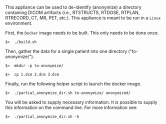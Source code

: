 
This appliance can be used to de-identify (anonymize) a directory containing DICOM artifacts (i.e., RTSTRUCTS, RTDOSE,
RTPLAN, RTRECORD, CT, MR, PET, etc.). This appliance is meant to be run in a `Linux` environment.

First, the `Docker` image needs to be built. This only needs to be done once.

    $>  ./build.sh


Then, gather the data for a single patient into one directory ("to-anonymize/").

    $>  mkdir -p to-anonymize/

    $>  cp 1.dcm 2.dcm 3.dcm

Finally, run the following helper script to launch the docker image.

    $>  ./partial_anonymize_dir.sh to-anonymize/ anonymized/

You will be asked to supply necessary information. It is possible to supply this information on the command line.
For more information see:

    $>  ./partial_anonymize_dir.sh -h


